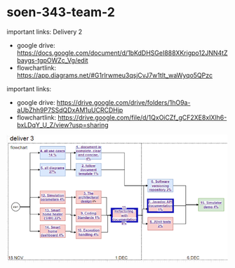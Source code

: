 # soen-343-team-2

important links: Delivery 2

* google drive:
https://docs.google.com/document/d/1bKdDHSGeI888XKrigpo12JNN4tZbaygs-tgpOWZc_Vg/edit
* flowchartlink:
https://app.diagrams.net/#G1rlrwmeu3qsjCvJ7w1tIt_waWyqo5QPzc

important links:

* google drive:
https://drive.google.com/drive/folders/1hO9a-aUbZhh9P7SSdQDxAM1uUCRCDHjp
* flowchartlink:
https://drive.google.com/file/d/1QxOiCZf_gCF2XE8xIXlh6-bxLDqY_U_Z/view?usp=sharing




![GitHub Logo](/documentation/flowchart.png)
